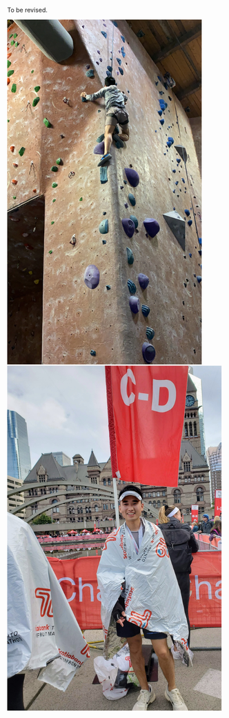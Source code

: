 To be revised.

<p float="left">
  <img src="rockclimbing1.JPG" height="800" /> 
  <img src="running1.jpg" height="800" />
</p>
